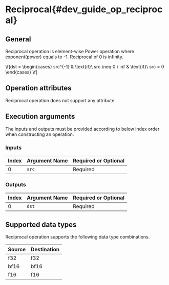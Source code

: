 Reciprocal{#dev_guide_op_reciprocal}
====================================

## General

Reciprocal operation is element-wise Power operation where exponent(power) equals to -1. Reciprocal of 0 is infinity.

\f[dst = \begin{cases} src^{-1} & \text{if}\ src \neq 0  \\
    inf & \text{if}\ src = 0 \end{cases} \f]

## Operation attributes

Reciprocal operation does not support any attribute.

## Execution arguments

The inputs and outputs must be provided according to below index order when
constructing an operation.

### Inputs

| Index | Argument Name | Required or Optional |
|:------|:--------------|:---------------------|
| 0     | `src`         | Required             |

### Outputs

| Index | Argument Name | Required or Optional |
|:------|:--------------|:---------------------|
| 0     | `dst`         | Required             |

## Supported data types

Reciprocal operation supports the following data type combinations.

| Source | Destination |
|:-------|:------------|
| f32    | f32         |
| bf16   | bf16        |
| f16    | f16         |
